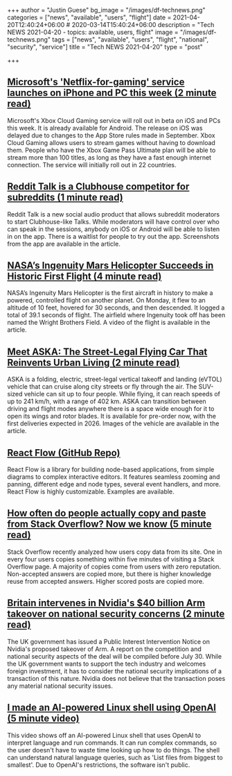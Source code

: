 +++
author = "Justin Guese"
bg_image = "/images/df-technews.png"
categories = ["news", "available", "users", "flight"]
date = 2021-04-20T12:40:24+06:00 # 2020-03-14T15:40:24+06:00
description = "Tech NEWS 2021-04-20 - topics: available, users, flight"
image = "/images/df-technews.png"
tags = ["news", "available", "users", "flight", "national", "security", "service"]
title = "Tech NEWS 2021-04-20"
type = "post"

+++

## [Microsoft's 'Netflix-for-gaming' service launches on iPhone and PC this week (2 minute read)](https://www.cnbc.com/2021/04/19/microsoft-xbox-cloud-gaming-for-iphone-and-pc-rolls-out-this-week.html)

Microsoft's Xbox Cloud Gaming service will roll out in beta on iOS and PCs this week. It is already available for Android. The release on iOS was delayed due to changes to the App Store rules made in September. Xbox Cloud Gaming allows users to stream games without having to download them. People who have the Xbox Game Pass Ultimate plan will be able to stream more than 100 titles, as long as they have a fast enough internet connection. The service will initially roll out in 22 countries.

## [Reddit Talk is a Clubhouse competitor for subreddits (1 minute read)](https://www.theverge.com/2021/4/19/22391875/reddit-talk-clubhouse-social-audio)

Reddit Talk is a new social audio product that allows subreddit moderators to start Clubhouse-like Talks. While moderators will have control over who can speak in the sessions, anybody on iOS or Android will be able to listen in on the app. There is a waitlist for people to try out the app. Screenshots from the app are available in the article.

## [NASA’s Ingenuity Mars Helicopter Succeeds in Historic First Flight (4 minute read)](https://www.nasa.gov/press-release/nasa-s-ingenuity-mars-helicopter-succeeds-in-historic-first-flight)

NASA’s Ingenuity Mars Helicopter is the first aircraft in history to make a powered, controlled flight on another planet. On Monday, it flew to an altitude of 10 feet, hovered for 30 seconds, and then descended. It logged a total of 39.1 seconds of flight. The airfield where Ingenuity took off has been named the Wright Brothers Field. A video of the flight is available in the article.

## [Meet ASKA: The Street-Legal Flying Car That Reinvents Urban Living (2 minute read)](https://interestingengineering.com/meet-aska-the-street-legal-flying-car-that-reinvents-urban-living)

ASKA is a folding, electric, street-legal vertical takeoff and landing (eVTOL) vehicle that can cruise along city streets or fly through the air. The SUV-sized vehicle can sit up to four people. While flying, it can reach speeds of up to 241 km/h, with a range of 402 km. ASKA can transition between driving and flight modes anywhere there is a space wide enough for it to open its wings and rotor blades. It is available for pre-order now, with the first deliveries expected in 2026. Images of the vehicle are available in the article.

## [React Flow (GitHub Repo)](https://github.com/wbkd/react-flow)

React Flow is a library for building node-based applications, from simple diagrams to complex interactive editors. It features seamless zooming and panning, different edge and node types, several event handlers, and more. React Flow is highly customizable. Examples are available.

## [How often do people actually copy and paste from Stack Overflow? Now we know (5 minute read)](https://stackoverflow.blog/2021/04/19/how-often-do-people-actually-copy-and-paste-from-stack-overflow-now-we-know/)

Stack Overflow recently analyzed how users copy data from its site. One in every four users copies something within five minutes of visiting a Stack Overflow page. A majority of copies come from users with zero reputation. Non-accepted answers are copied more, but there is higher knowledge reuse from accepted answers. Higher scored posts are copied more.

## [Britain intervenes in Nvidia's $40 billion Arm takeover on national security concerns (2 minute read)](https://www.cnbc.com/2021/04/19/nvidia-takeover-of-arm-faces-uk-government-intervention.html)

The UK government has issued a Public Interest Intervention Notice on Nvidia's proposed takeover of Arm. A report on the competition and national security aspects of the deal will be compiled before July 30. While the UK government wants to support the tech industry and welcomes foreign investment, it has to consider the national security implications of a transaction of this nature. Nvidia does not believe that the transaction poses any material national security issues.

## [I made an AI-powered Linux shell using OpenAI (5 minute video)](https://www.youtube.com/watch?v=j0UnS3jHhAA&utm_source=tldrnewsletter/1/01000178eec1a08e-9dcaca29-4fa8-4294-8373-1907e9b43fd4-000000/Wgc777Q5q3-fLnzjaVbPjVxL8FywqPc00R4JJYj1_lU=189)

This video shows off an AI-powered Linux shell that uses OpenAI to interpret language and run commands. It can run complex commands, so the user doesn't have to waste time looking up how to do things. The shell can understand natural language queries, such as 'List files from biggest to smallest'. Due to OpenAI's restrictions, the software isn't public.

